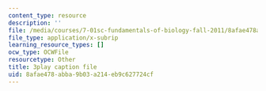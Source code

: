 ```yaml
---
content_type: resource
description: ''
file: /media/courses/7-01sc-fundamentals-of-biology-fall-2011/8afae478abba9b03a214eb9c627724cf_zLGHH9Rwvlw.srt
file_type: application/x-subrip
learning_resource_types: []
ocw_type: OCWFile
resourcetype: Other
title: 3play caption file
uid: 8afae478-abba-9b03-a214-eb9c627724cf
---
```

